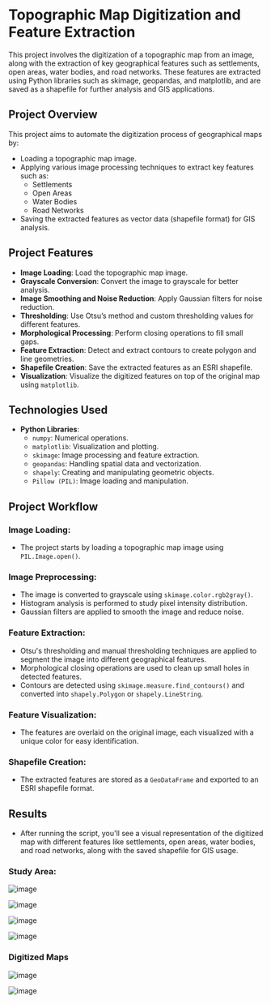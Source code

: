 # Topographic Map Digitization and Feature Extraction
This project involves the digitization of a topographic map from an image, along with the extraction of key geographical features such as settlements, open areas, water bodies, and road networks. These features are extracted using Python libraries such as skimage, geopandas, and matplotlib, and are saved as a shapefile for further analysis and GIS applications.

## Project Overview
This project aims to automate the digitization process of geographical maps by:
- Loading a topographic map image.
- Applying various image processing techniques to extract key features such as:
  - Settlements
  - Open Areas
  - Water Bodies
  - Road Networks
- Saving the extracted features as vector data (shapefile format) for GIS analysis.

## Project Features
- **Image Loading**: Load the topographic map image.
- **Grayscale Conversion**: Convert the image to grayscale for better analysis.
- **Image Smoothing and Noise Reduction**: Apply Gaussian filters for noise reduction.
- **Thresholding**: Use Otsu’s method and custom thresholding values for different features.
- **Morphological Processing**: Perform closing operations to fill small gaps.
- **Feature Extraction**: Detect and extract contours to create polygon and line geometries.
- **Shapefile Creation**: Save the extracted features as an ESRI shapefile.
- **Visualization**: Visualize the digitized features on top of the original map using `matplotlib`.

## Technologies Used
- **Python Libraries**:
  - `numpy`: Numerical operations.
  - `matplotlib`: Visualization and plotting.
  - `skimage`: Image processing and feature extraction.
  - `geopandas`: Handling spatial data and vectorization.
  - `shapely`: Creating and manipulating geometric objects.
  - `Pillow (PIL)`: Image loading and manipulation.

## Project Workflow
### Image Loading:
- The project starts by loading a topographic map image using `PIL.Image.open()`.

### Image Preprocessing:
- The image is converted to grayscale using `skimage.color.rgb2gray()`.
- Histogram analysis is performed to study pixel intensity distribution.
- Gaussian filters are applied to smooth the image and reduce noise.

### Feature Extraction:
- Otsu's thresholding and manual thresholding techniques are applied to segment the image into different geographical features.
- Morphological closing operations are used to clean up small holes in detected features.
- Contours are detected using `skimage.measure.find_contours()` and converted into `shapely.Polygon` or `shapely.LineString`.

### Feature Visualization:
- The features are overlaid on the original image, each visualized with a unique color for easy identification.

### Shapefile Creation:
- The extracted features are stored as a `GeoDataFrame` and exported to an ESRI shapefile format.

## Results
- After running the script, you'll see a visual representation of the digitized map with different features like settlements, open areas, water bodies, and road networks, along with the saved shapefile for GIS usage.

### Study Area:
![image](https://github.com/user-attachments/assets/2964fa7c-7c5a-4afd-a4bc-dfe5065daddb)

![image](https://github.com/user-attachments/assets/65869018-b86a-49e2-871d-07b9d0291bd5)

![image](https://github.com/user-attachments/assets/9b408d7b-9c73-4c4d-9328-7cd7728704a4)

![image](https://github.com/user-attachments/assets/dad68fa0-1b13-45e4-844b-664fef90fcc6)

### Digitized Maps

![image](https://github.com/user-attachments/assets/08ffef4d-6012-4d79-81e1-4348cc0a17b7)

![image](https://github.com/user-attachments/assets/26b1b841-480d-47e6-bf04-013810eb65a2)


